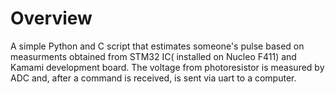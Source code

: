 # Overview
A simple Python and C script that estimates someone's pulse based on measurments obtained from STM32 IC( installed on Nucleo F411) and Kamami development board.
The voltage from photoresistor is measured by ADC and, after a command is received, is sent via uart to a computer. 

